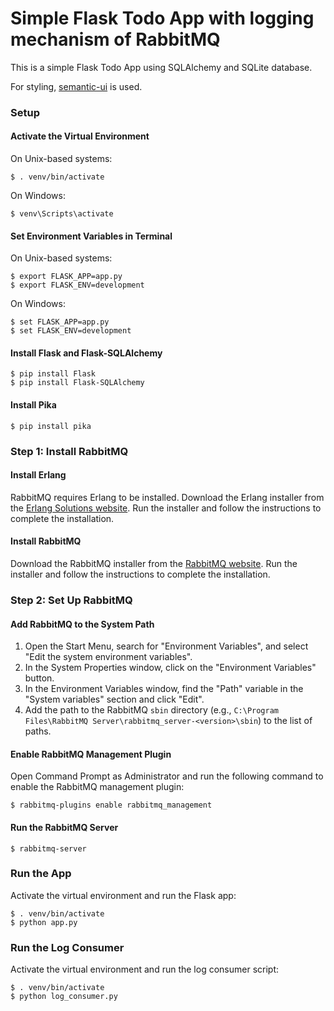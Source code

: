 # Simple Flask Todo App with logging mechanism of RabbitMQ

This is a simple Flask Todo App using SQLAlchemy and SQLite database.

For styling, [semantic-ui](https://semantic-ui.com/) is used.

### Setup

#### Activate the Virtual Environment

On Unix-based systems:
```console
$ . venv/bin/activate
```

On Windows:
```console
$ venv\Scripts\activate
```

#### Set Environment Variables in Terminal

On Unix-based systems:
```console
$ export FLASK_APP=app.py
$ export FLASK_ENV=development
```

On Windows:
```console
$ set FLASK_APP=app.py
$ set FLASK_ENV=development
```

#### Install Flask and Flask-SQLAlchemy

```console
$ pip install Flask
$ pip install Flask-SQLAlchemy
```

#### Install Pika

```console
$ pip install pika
```

### Step 1: Install RabbitMQ

#### Install Erlang

RabbitMQ requires Erlang to be installed. Download the Erlang installer from the [Erlang Solutions website](https://www.erlang-solutions.com/resources/download.html).
Run the installer and follow the instructions to complete the installation.

#### Install RabbitMQ

Download the RabbitMQ installer from the [RabbitMQ website](https://www.rabbitmq.com/install-windows.html).
Run the installer and follow the instructions to complete the installation.

### Step 2: Set Up RabbitMQ

#### Add RabbitMQ to the System Path

1. Open the Start Menu, search for "Environment Variables", and select "Edit the system environment variables".
2. In the System Properties window, click on the "Environment Variables" button.
3. In the Environment Variables window, find the "Path" variable in the "System variables" section and click "Edit".
4. Add the path to the RabbitMQ `sbin` directory (e.g., `C:\Program Files\RabbitMQ Server\rabbitmq_server-<version>\sbin`) to the list of paths.

#### Enable RabbitMQ Management Plugin

Open Command Prompt as Administrator and run the following command to enable the RabbitMQ management plugin:

```console
$ rabbitmq-plugins enable rabbitmq_management
```

#### Run the RabbitMQ Server

```console
$ rabbitmq-server
```

### Run the App

Activate the virtual environment and run the Flask app:

```console
$ . venv/bin/activate
$ python app.py
```

### Run the Log Consumer

Activate the virtual environment and run the log consumer script:

```console
$ . venv/bin/activate
$ python log_consumer.py
```

